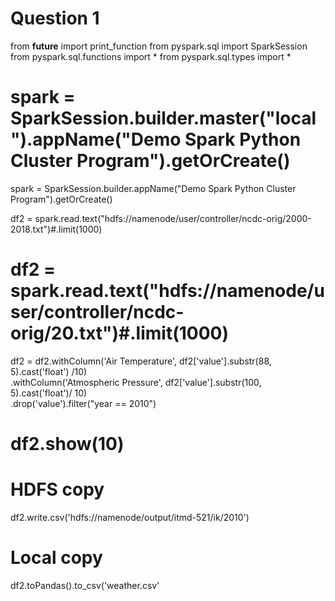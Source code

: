 # Question 1
from __future__ import print_function
from pyspark.sql import SparkSession
from pyspark.sql.functions import *
from pyspark.sql.types import *



# spark = SparkSession.builder.master("local").appName("Demo Spark Python Cluster Program").getOrCreate()
spark = SparkSession.builder.appName("Demo Spark Python Cluster Program").getOrCreate()

df2 = spark.read.text("hdfs://namenode/user/controller/ncdc-orig/2000-2018.txt")#.limit(1000)
# df2 = spark.read.text("hdfs://namenode/user/controller/ncdc-orig/20.txt")#.limit(1000)

df2 = df2.withColumn('Air Temperature', df2['value'].substr(88, 5).cast('float') /10) \
.withColumn('Atmospheric Pressure', df2['value'].substr(100, 5).cast('float')/ 10) \
.drop('value').filter("year == 2010")
# df2.show(10)
# HDFS copy
df2.write.csv('hdfs://namenode/output/itmd-521/ik/2010')

# Local copy
df2.toPandas().to_csv('weather.csv'
